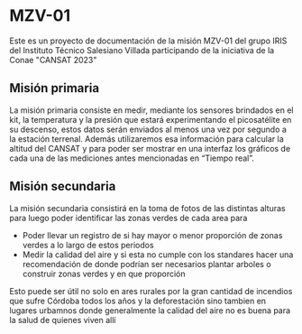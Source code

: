 # MZV-01
Este es un proyecto de documentación de la misión MZV-01 del grupo IRIS del Instituto Técnico Salesiano Villada participando de la iniciativa de la Conae "CANSAT 2023"

## Misión primaria
La misión primaria consiste en medir, mediante los sensores brindados en el kit, la temperatura y la presión que estará experimentando el picosatélite en su descenso, estos datos serán enviados al menos una vez por segundo a la estación terrenal. Además utilizaremos esa información para calcular la altitud del CANSAT y para poder ser mostrar en una interfaz los gráficos de cada una de las mediciones antes mencionadas en “Tiempo real”.

## Misión secundaria
La misión secundaria consistirá en la toma de fotos de las distintas alturas para luego poder identificar las zonas verdes de cada area para
- Poder llevar un registro de si hay mayor o menor proporción de zonas verdes a lo largo de estos periodos
- Medir la calidad del aire y si esta no cumple con los standares hacer una recomendación de donde podrían ser necesarios plantar arboles o construir zonas verdes y en que proporción

Esto puede ser útil no solo en ares rurales por la gran cantidad de incendios que sufre Córdoba todos los años y la deforestación sino tambien en lugares urbamnos donde generalmente la calidad del aire no es buena para la salud de quienes viven allí

